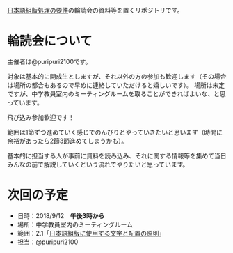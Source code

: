 [日本語組版処理の要件](https://www.w3.org/TR/jlreq/ja/)の輪読会の資料等を置くリポジトリです。

# 輪読会について
主催者は@puripuri2100です。

対象は基本的に開成生としますが、それ以外の方の参加も歓迎します（その場合は場所の都合もあるので早めに連絡していただけると嬉しいです）。
場所は未定ですが、中学教員室内のミーティングルームを取ることができればよいな、と思っています。

飛び込み参加歓迎です！

範囲は1節ずつ進めていく感じでのんびりとやっていきたいと思います（時間に余裕があったら2節3節進めてしまうかも）。

基本的に担当する人が事前に資料を読み込み、それに関する情報等を集めて当日みんなの前で解説していくという流れでやりたいと思っています。

# 次回の予定

- 日時：2018/9/12　**午後3時から**
- 場所：中学教員室内のミーティングルーム
- 範囲：2.1「[日本語組版に使用する文字と配置の原則](https://www.w3.org/TR/jlreq/ja/#characters_and_the_principles_of_setting_them_for_japanese_composition)」
- 担当：@puripuri2100